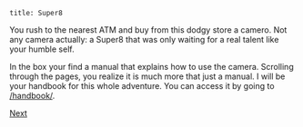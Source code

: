 ```
title: Super8
```
You rush to the nearest ATM and buy from this dodgy store a camero. Not any camera actually: a Super8 that was only waiting for a real talent like your humble self.

In the box your find a manual  that explains how to use the camera. Scrolling through the pages, you realize it is much more that just a manual. I will be your handbook for this whole adventure. You can access it by going to [/handbook/](/handbook/).

[Next](/settings/)
